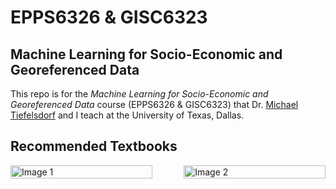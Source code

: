 # EPPS6326 & GISC6323 
## Machine Learning for Socio-Economic and Georeferenced Data

This repo is for the _Machine Learning for Socio-Economic and Georeferenced Data_ course (EPPS6326 & GISC6323) that Dr. [Michael Tiefelsdorf](https://profiles.utdallas.edu/tiefelsdorf) and I teach at the University of Texas, Dallas.

## Recommended Textbooks

<!-- ![](https://m.media-amazon.com/images/I/61Lvnv9+CML._AC_UF1000,1000_QL80_.jpg)

![](https://m.media-amazon.com/images/I/71WB1lhbIBL._AC_UF1000,1000_QL80_.jpg) -->

<div style="display: flex; justify-content: center;">
  <div style="width: 45%;">
    <img src="https://m.media-amazon.com/images/I/61Lvnv9+CML._AC_UF1000,1000_QL80_.jpg" alt="Image 1" style="width: 100%;">
  </div>
  <div style="width: 10%;"></div>
  <div style="width: 45%;">
    <img src="https://m.media-amazon.com/images/I/71WB1lhbIBL._AC_UF1000,1000_QL80_.jpg" alt="Image 2" style="width: 100%;">
  </div>
</div>
